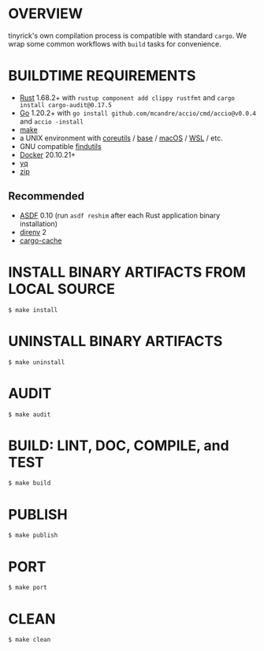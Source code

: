 # OVERVIEW

tinyrick's own compilation process is compatible with standard `cargo`. We wrap some common workflows with `build` tasks for convenience.

# BUILDTIME REQUIREMENTS

* [Rust](https://www.rust-lang.org/en-US/) 1.68.2+ with `rustup component add clippy rustfmt` and `cargo install cargo-audit@0.17.5`
* [Go](https://go.dev/) 1.20.2+ with `go install github.com/mcandre/accio/cmd/accio@v0.0.4` and `accio -install`
* [make](https://pubs.opengroup.org/onlinepubs/009695299/utilities/make.html)
* a UNIX environment with [coreutils](https://www.gnu.org/software/coreutils/) / [base](http://ftp.freebsd.org/pub/FreeBSD/releases/) / [macOS](https://www.apple.com/macos) / [WSL](https://learn.microsoft.com/en-us/windows/wsl/install) / etc.
* GNU compatible [findutils](https://www.gnu.org/software/findutils/)
* [Docker](https://www.docker.com/) 20.10.21+
* [yq](https://mikefarah.gitbook.io/yq/)
* [zip](https://linux.die.net/man/1/zip)

## Recommended

* [ASDF](https://asdf-vm.com/) 0.10 (run `asdf reshim` after each Rust application binary installation)
* [direnv](https://direnv.net/) 2
* [cargo-cache](https://crates.io/crates/cargo-cache)

# INSTALL BINARY ARTIFACTS FROM LOCAL SOURCE

```console
$ make install
```

# UNINSTALL BINARY ARTIFACTS

```console
$ make uninstall
```

# AUDIT

```console
$ make audit
```

# BUILD: LINT, DOC, COMPILE, and TEST

```console
$ make build
```

# PUBLISH

```console
$ make publish
```

# PORT

```console
$ make port
```

# CLEAN

```console
$ make clean
```
